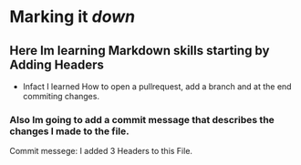# Marking it _down_
## Here Im learning Markdown skills starting by Adding Headers
- Infact I learned How to open a pullrequest, add a branch and at the end commiting changes.
### Also Im going to add a commit message that describes the changes I made to the file.
















Commit messege: I added 3 Headers to this File.
